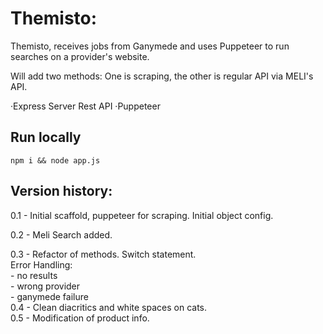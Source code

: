# Themisto:

Themisto, receives jobs from Ganymede and uses Puppeteer to
run searches on a provider's website.

Will add two methods: One is scraping, the other is regular API via MELI's API.

·Express Server Rest API
·Puppeteer


## Run locally

`npm i && node app.js`


## Version history:

0.1 - Initial scaffold, puppeteer for scraping. Initial object config.   

0.2 - Meli Search added. 

0.3 - Refactor of methods. Switch statement.   
    Error Handling:    
        - no results  
        - wrong provider  
        - ganymede failure  
0.4 - Clean diacritics and white spaces on cats.    
0.5 - Modification of product info.    




